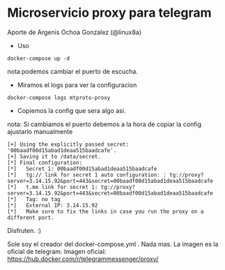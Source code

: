 # Microservicio proxy para telegram 

Aporte de Argenis Ochoa Gonzalez (@linux8a)

* Uso

```
docker-compose up -d
```
nota:podemos cambiar el puerto de escucha.

* Miramos el logs para ver la configuracion

```
docker-compose logs mtproto-proxy
```

* Copiemos la config que sera algo asi.

nota: Si cambiamos el puerto debemos a la hora de copiar la config ajustarlo manualmente

```
[+] Using the explicitly passed secret: '00baadf00d15abad1deaa515baadcafe'.
[+] Saving it to /data/secret.
[*] Final configuration:
[*]   Secret 1: 00baadf00d15abad1deaa515baadcafe
[*]   tg:// link for secret 1 auto configuration: : tg://proxy?server=3.14.15.92&port=443&secret=00baadf00d15abad1deaa515baadcafe
[*]   t.me link for secret 1: tg://proxy?server=3.14.15.92&port=443&secret=00baadf00d15abad1deaa515baadcafe
[*]   Tag: no tag
[*]   External IP: 3.14.15.92
[*]   Make sure to fix the links in case you run the proxy on a different port.
```

Disfruten. :)

Sole soy el creador del docker-compose.yml . Nada mas. La imagen es la oficial de telegram.
Imagen oficial: https://hub.docker.com/r/telegrammessenger/proxy/
